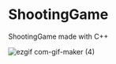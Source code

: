 # ShootingGame
ShootingGame made with C++

![ezgif com-gif-maker (4)](https://user-images.githubusercontent.com/64355834/158734061-82010266-295a-48f8-aeb7-2f226493ca47.gif)
